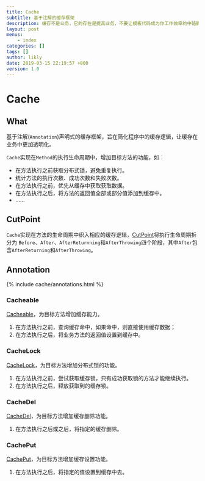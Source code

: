 ```yaml
---
title: Cache
subtitle: 基于注解的缓存框架
description: 缓存不是业务，它的存在是提高业务，不要让模板代码成为你工作效率的中硌脚石。
layout: post
menus:
    - index
categories: []
tags: []
author: likly
date: 2019-03-15 22:19:57 +800
version: 1.0
---
```


# Cache

## What

基于注解(`Annotation`)声明式的缓存框架，旨在简化程序中的缓存逻辑，让缓存在业务中更加透明化。

`Cache`实现在`Method`的执行生命周期中，增加目标方法的功能，如：

* 在方法执行之前获取分布式锁，避免重复执行。
* 统计方法的执行次数、成功次数和失败次数。
* 在方法执行之前，优先从缓存中获取获取数据。
* 在方法执行之后，将方法的返回值全部或部分值添加到缓存中。
* ……

## CutPoint

`Cache`实现在方法的生命周期中织入相应的缓存逻辑，[CutPoint](../_spring/aop/cutpoint.md)将执行生命周期拆分为
`Before`、`After`、`AfterReturnning`和`AfterThrowing`四个阶段，其中`After`包含`AfterReturning`和`AfterThrowing`。

## Annotation

{% include cache/annotations.html %}

### Cacheable

[Cacheable](annotation/cacheable.md)，为目标方法增加缓存能力。

1. 在方法执行之前，查询缓存命中，如果命中，则直接使用缓存数据；
2. 在方法执行之后，将业务方法的返回值设置到缓存中。

### CacheLock

[CacheLock](annotation/cachelock.md)，为目标方法增加分布式锁的功能。

1. 在方法执行之前，尝试获取缓存锁，只有成功获取锁的方法才能继续执行。
2. 在方法执行之后，释放获取到的缓存锁。

### CacheDel

[CacheDel](annotation/cachedel.md)，为目标方法增加缓存删除功能。

1. 在方法执行之后或之后，将指定的缓存删除。

### CachePut

[CachePut](annotation/cacheput.md)，为目标方法增加缓存设置功能。

1. 在方法执行之后，将指定的值设置到缓存中去。
